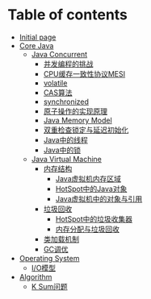 # Table of contents

* [Initial page](README.md)
* [Core Java](/core_java/README.md)
  * [Java Concurrent](/core_java/java_concurrent/README.md)
    * [并发编程的挑战](/core_java/java_concurrent/Concurrent_Programming_Challenges.md)
    * [CPU缓存一致性协议MESI](/core_java/java_concurrent/MESI.md)
    * [volatile](/core_java/java_concurrent/volatile.md)
    * [CAS算法](/core_java/java_concurrent/Compare_and_Swap.md)
    * [synchronized](/core_java/java_concurrent/synchronized.md)
    * [原子操作的实现原理](/core_java/java_concurrent/Atomic_operation.md)
    * [Java Memory Model](/core_java/java_concurrent/Java_Memory_Model.md)
    * [双重检查锁定与延迟初始化](/core_java/java_concurrent/Double_Checked_Locking.md)
    * [Java中的线程](/core_java/java_concurrent/Java_Thread.md)
    * [Java中的锁](/core_java/java_concurrent/Lock_in_Java.md)
  * [Java Virtual Machine](/core_java/jvm/README.md)
    * [内存结构]()
      * [Java虚拟机内存区域](/core_java/jvm/memory_structure/The_Memory_Structure_of_The_Java_Virtual_Machine.md)
      * [HotSpot中的Java对象](/core_java/jvm/memory_structure/Java_Object_in_HotSpot.md)
      * [Java虚拟机中的对象与引用](/core_java/jvm/memory_structure/Object_and_Reference_in_HotSpot.md)
    * [垃圾回收]()
      * [HotSpot中的垃圾收集器](/core_java/jvm/garbage_collection/Garbage_Collectors_in_HotSpot.md)
      * [内存分配与垃圾回收](/core_java/jvm/garbage_collection/Memory_Allocation_and_Garbage_Collection.md)
    * [类加载机制]()
    * [GC调优]()
* [Operating System](/operating_system/README.md)
  * [I/O模型](/operating_system/IO_models.md)
* [Algorithm](/algorithm/README.md)
  * [K Sum问题](/algorithm/K_Sum_Problem.md)
